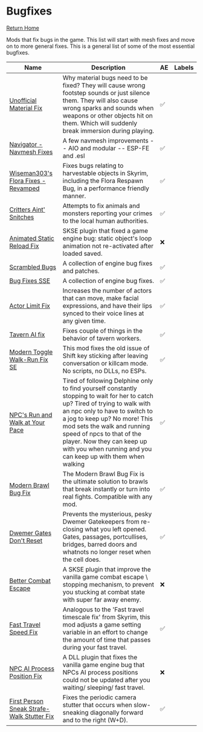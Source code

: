 # Bugfixes
[Return Home](https://github.com/Geborgen/usefulmods)

Mods that fix bugs in the game. This list will start with mesh fixes and move on to more general fixes. This is a general list of some of the most essential bugfixes.

| Name  | Description | AE | Labels |
| ------------- | ------------- | ------------ | ------------ |
| [Unofficial Material Fix](https://www.nexusmods.com/skyrimspecialedition/mods/21027)  | Why material bugs need to be fixed? They will cause wrong footstep sounds or just silence them. They will also cause wrong sparks and sounds when weapons or other objects hit on them. Which will suddenly break immersion during playing.   | :white_check_mark: |
| [Navigator - Navmesh Fixes](https://www.nexusmods.com/skyrimspecialedition/mods/52641)  |  A few navmesh improvements -- AIO and modular -- ESP-FE and .esl   | :white_check_mark: |
| [Wiseman303's Flora Fixes - Revamped](https://www.nexusmods.com/skyrimspecialedition/mods/28197)  |  Fixes bugs relating to harvestable objects in Skyrim, including the Flora Respawn Bug, in a performance friendly manner.   | :white_check_mark: |
| [Critters Aint' Snitches](https://www.nexusmods.com/skyrimspecialedition/mods/15134)  |  Attempts to fix animals and monsters reporting your crimes to the local human authorities.  | :white_check_mark: |
| [Animated Static Reload Fix](https://www.nexusmods.com/skyrimspecialedition/mods/53761)  |  SKSE plugin that fixed a game engine bug: static object's loop animation not re-activated after loaded saved.   | :x: |
| [Scrambled Bugs](https://www.nexusmods.com/skyrimspecialedition/mods/43532)  |  A collection of engine bug fixes and patches.   | :white_check_mark: |
| [Bug Fixes SSE](https://www.nexusmods.com/skyrimspecialedition/mods/33261)  |  A collection of engine bug fixes.   | :white_check_mark: |
| [Actor Limit Fix](https://www.nexusmods.com/skyrimspecialedition/mods/32349)  |  Increases the number of actors that can move, make facial expressions, and have their lips synced to their voice lines at any given time.   | :white_check_mark: |
| [Tavern AI fix](https://www.nexusmods.com/skyrimspecialedition/mods/23107)  |  Fixes couple of things in the behavior of tavern workers.   | :white_check_mark: |
| [Modern Toggle Walk-Run Fix SE](https://www.nexusmods.com/skyrimspecialedition/mods/44689)  |  This mod fixes the old issue of Shift key sticking after leaving conversation or killcam mode. No scripts, no DLLs, no ESPs.   | :white_check_mark: |
| [NPC's Run and Walk at Your Pace](https://www.nexusmods.com/skyrimspecialedition/mods/2482)  |  Tired of following Delphine only to find yourself constantly stopping to wait for her to catch up? Tired of trying to walk with an npc only to have to switch to a jog to keep up? No more! This mod sets the walk and running speed of npcs to that of the player. Now they can keep up with you when running and you can keep up with them when walking  | :white_check_mark: |
| [Modern Brawl Bug Fix](https://www.nexusmods.com/skyrimspecialedition/mods/1473)  |  The Modern Brawl Bug Fix is the ultimate solution to brawls that break instantly or turn into real fights. Compatible with any mod.   | :white_check_mark: |
| [Dwemer Gates Don't Reset](https://www.nexusmods.com/skyrimspecialedition/mods/26331)  |  Prevents the mysterious, pesky Dwemer Gatekeepers from re-closing what you left opened. Gates, passages, portcullises, bridges, barred doors and whatnots no longer reset when the cell does.   | :white_check_mark: |
| [Better Combat Escape](https://www.nexusmods.com/skyrimspecialedition/mods/43936)  |  A SKSE plugin that improve the vanilla game combat escape \ stopping mechanism, to prevent you stucking at combat state with super far away enemy.   | :x: |
| [Fast Travel Speed Fix](https://www.nexusmods.com/skyrimspecialedition/mods/1503)  |  Analogous to the 'Fast travel timescale fix' from Skyrim, this mod adjusts a game setting variable in an effort to change the amount of time that passes during your fast travel.   | :white_check_mark: |
| [NPC AI Process Position Fix](https://www.nexusmods.com/skyrimspecialedition/mods/40261)  |  A DLL plugin that fixes the vanilla game engine bug that NPCs AI process positions could not be updated after you waiting/ sleeping/ fast travel.   | :x: |
| [First Person Sneak Strafe-Walk Stutter Fix](https://www.nexusmods.com/skyrimspecialedition/mods/31165)  |  Fixes the periodic camera stutter that occurs when slow-sneaking diagonally forward and to the right (W+D).   | :white_check_mark: |
